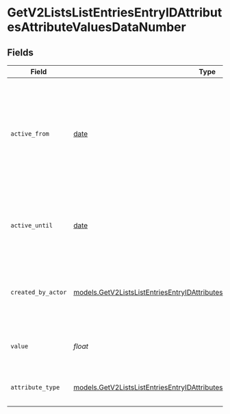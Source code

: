 # GetV2ListsListEntriesEntryIDAttributesAttributeValuesDataNumber


## Fields

| Field                                                                                                                                                                    | Type                                                                                                                                                                     | Required                                                                                                                                                                 | Description                                                                                                                                                              | Example                                                                                                                                                                  |
| ------------------------------------------------------------------------------------------------------------------------------------------------------------------------ | ------------------------------------------------------------------------------------------------------------------------------------------------------------------------ | ------------------------------------------------------------------------------------------------------------------------------------------------------------------------ | ------------------------------------------------------------------------------------------------------------------------------------------------------------------------ | ------------------------------------------------------------------------------------------------------------------------------------------------------------------------ |
| `active_from`                                                                                                                                                            | [date](https://docs.python.org/3/library/datetime.html#date-objects)                                                                                                     | :heavy_check_mark:                                                                                                                                                       | The point in time at which this value was made "active". `active_from` can be considered roughly analogous to `created_at`.                                              | 2023-01-01T15:00:00.000000000Z                                                                                                                                           |
| `active_until`                                                                                                                                                           | [date](https://docs.python.org/3/library/datetime.html#date-objects)                                                                                                     | :heavy_check_mark:                                                                                                                                                       | The point in time at which this value was deactivated. If `null`, the value is active.                                                                                   | 2023-01-01T15:00:00.000000000Z                                                                                                                                           |
| `created_by_actor`                                                                                                                                                       | [models.GetV2ListsListEntriesEntryIDAttributesAttributeValuesCreatedByActor10](../models/getv2listslistentriesentryidattributesattributevaluescreatedbyactor10.md)       | :heavy_check_mark:                                                                                                                                                       | The actor that created this value.                                                                                                                                       | {<br/>"type": "workspace-member",<br/>"id": "50cf242c-7fa3-4cad-87d0-75b1af71c57b"<br/>}                                                                                 |
| `value`                                                                                                                                                                  | *float*                                                                                                                                                                  | :heavy_check_mark:                                                                                                                                                       | Numbers are persisted as 64 bit floats.                                                                                                                                  | 42                                                                                                                                                                       |
| `attribute_type`                                                                                                                                                         | [models.GetV2ListsListEntriesEntryIDAttributesAttributeValuesAttributeTypeNumber](../models/getv2listslistentriesentryidattributesattributevaluesattributetypenumber.md) | :heavy_check_mark:                                                                                                                                                       | The attribute type of the value.                                                                                                                                         | number                                                                                                                                                                   |